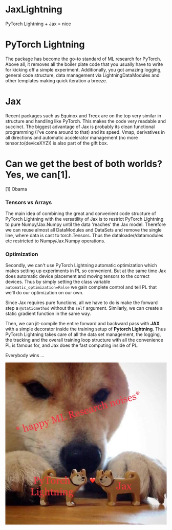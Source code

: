 # JaxLightning
PyTorch Lightning + Jax = nice

# PyTorch Lightning

The package has become the go-to standard of ML research for PyTorch.
Above all, it removes all the boiler plate code that you usually have to write for kicking off a simple experiment.
Additionally, you got amazing logging, general code structure, data management via LightningDataModules and other templates making quick iteration a breeze.

# Jax

Recent packages such as Equinox and Treex are on the top very similar in structure and handling like PyTorch.
This makes the code very readable and succinct.
The biggest advantage of Jax is probably its clean functional programming (I've come around to that) and its speed.
Vmap, derivatives in all directions and automatic accelerator management (no more tensor.to(deviceXYZ)) is also part of the gift box.

# Can we get the best of both worlds? Yes, we can[1].

[1] Obama

### Tensors vs Arrays

The main idea of combining the great and convenient code structure of PyTorch Lightning with the versatility of Jax is to restrict PyTorch LIghtning to pure Numpy/Jax.Numpy until the data 'reaches' the Jax model.
Therefore we can reuse almost all DataModules and DataSets and remove the single line, where data is cast to torch.Tensors.
Thus the dataloader/datamodules etc restricted to Numpy/Jax.Numpy operations.

### Optimization

Secondly, we can't use PyTorch Lightning automatic optimization which makes setting up experiments in PL so convenient.
But at the same time Jax does automatic device placement and moving tensors to the correct devices.
Thus by simply setting the class variable `automatic_optimization=False` we gain complete control and tell PL that we'll do our optimization on our own.

Since Jax requires pure functions, all we have to do is make the forward step a `@staticmethod` without the `self` argument.
Similarly, we can create a static gradient function in the same way.

Then, we can jit-compile the entire forward and backward pass with **JAX** with a simple decorator inside the training setup of **Pytorch Lightning**.
Thus PyTorch Lightning takes care of all the data set management, the logging, the tracking and the overall training loop structure with all the convenience PL is famous for, and Jax does the fast computing inside of PL.

Everybody wins ...

![](now_kiss.jpeg)